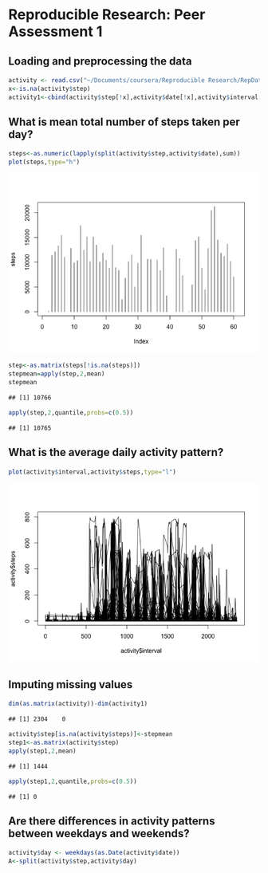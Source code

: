 # Reproducible Research: Peer Assessment 1


## Loading and preprocessing the data

```r
activity <- read.csv("~/Documents/coursera/Reproducible Research/RepData_PeerAssessment1/activity.csv")
x<-is.na(activity$step)
activity1<-cbind(activity$step[!x],activity$date[!x],activity$interval[!x])
```

## What is mean total number of steps taken per day?


```r
steps<-as.numeric(lapply(split(activity$step,activity$date),sum))
plot(steps,type="h")
```

![plot of chunk unnamed-chunk-2](./PA1_template_files/figure-html/unnamed-chunk-2.png) 

```r
step<-as.matrix(steps[!is.na(steps)])
stepmean=apply(step,2,mean)
stepmean
```

```
## [1] 10766
```

```r
apply(step,2,quantile,probs=c(0.5))
```

```
## [1] 10765
```

## What is the average daily activity pattern?

```r
plot(activity$interval,activity$steps,type="l")
```

![plot of chunk unnamed-chunk-3](./PA1_template_files/figure-html/unnamed-chunk-3.png) 


## Imputing missing values

```r
dim(as.matrix(activity))-dim(activity1)
```

```
## [1] 2304    0
```

```r
activity$step[is.na(activity$steps)]<-stepmean
step1<-as.matrix(activity$step)
apply(step1,2,mean)
```

```
## [1] 1444
```

```r
apply(step1,2,quantile,probs=c(0.5))
```

```
## [1] 0
```

## Are there differences in activity patterns between weekdays and weekends?

```r
activity$day <- weekdays(as.Date(activity$date))
A<-split(activity$step,activity$day)
```
